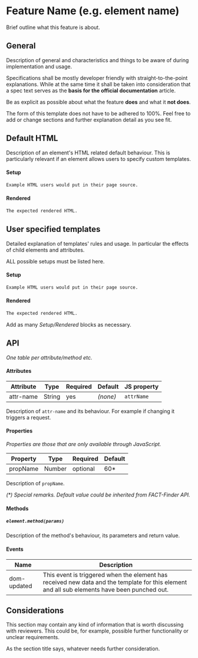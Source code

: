 # Feature Name (e.g. element name)

Brief outline what this feature is about.


## General

Description of general and characteristics and things to be aware of during implementation and usage.

Specifications shall be mostly developer friendly with straight-to-the-point explanations. While at the same time it shall be taken into consideration that a spec text serves as the **basis for the official documentation** article.

Be as explicit as possible about what the feature **does** and what it **not does**.

The form of this template does not have to be adhered to 100%. Feel free to add or change sections and further explanation detail as you see fit.


## Default HTML

Description of an element's HTML related default behaviour. This is particularly relevant if an element allows users to specify custom templates.

#### Setup
```html
Example HTML users would put in their page source.
```

#### Rendered

```html
The expected rendered HTML.
```


## User specified templates

Detailed explanation of templates' rules and usage. In particular the effects of child elements and attributes.

ALL possible setups must be listed here.

#### Setup

```html
Example HTML users would put in their page source.
```

#### Rendered

```html
The expected rendered HTML.
```

Add as many _Setup/Rendered_ blocks as necessary.


## API

_One table per attribute/method etc._

#### Attributes

Attribute | Type | Required | Default | JS property
--------- | ---- | -------- | ------- | -----------
attr-name | String | yes    | _(none)_ | `attrName`

Description of `attr-name` and its behaviour. For example if changing it triggers a request.

#### Properties

_Properties are those that are only available through JavaScript._

Property | Type | Required | Default
-------- | ---- | -------- | -------
propName | Number | optional | 60*

Description of `propName`.

_(*) Special remarks. Default value could be inherited from FACT-Finder API._

#### Methods

##### `element.method(params)`

Description of the method's behaviour, its parameters and return value.


#### Events

Name | Description
---- | -----------
dom-updated | This event is triggered when the element has received new data and the template for this element and all sub elements have been punched out.



## Considerations

This section may contain any kind of information that is worth discussing with reviewers. This could be, for example, possible further functionality or unclear requirements.

As the section title says, whatever needs further consideration.

